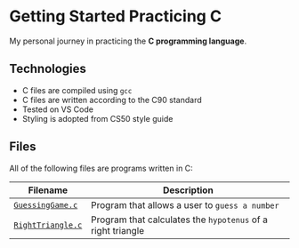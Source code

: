 # Getting Started Practicing C
My personal journey in practicing the **C programming language**.

## Technologies
* C files are compiled using `gcc`
* C files are written according to the C90 standard
* Tested on VS Code
* Styling is adopted from CS50 style guide

## Files
All of the following files are programs written in C:

| Filename | Description |
| -------- | ----------- |
| [`GuessingGame.c`](GuessingGame.c) | Program that allows a user to `guess a number` |
| [`RightTriangle.c`](RightTriangle.c) | Program that calculates the `hypotenus` of a right triangle |
